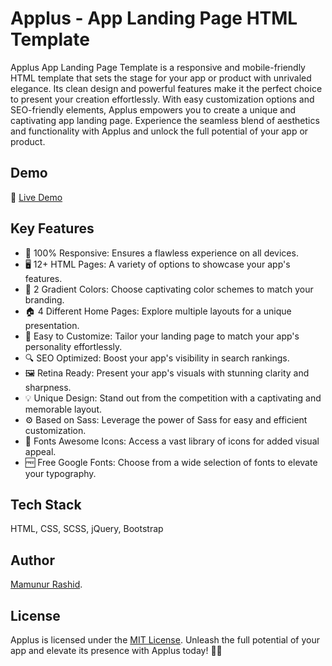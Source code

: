 # Applus - App Landing Page HTML Template

Applus App Landing Page Template is a responsive and mobile-friendly HTML template that sets the stage for your app or product with unrivaled elegance. Its clean design and powerful features make it the perfect choice to present your creation effortlessly. With easy customization options and SEO-friendly elements, Applus empowers you to create a unique and captivating app landing page. Experience the seamless blend of aesthetics and functionality with Applus and unlock the full potential of your app or product.

## Demo
🔗 [Live Demo](https://mamunverse.github.io/Applus-App-Landing-Page-HTML-Template)

## Key Features

- 📱 100% Responsive: Ensures a flawless experience on all devices.
- 🖥️ 12+ HTML Pages: A variety of options to showcase your app's features.
- 🌈 2 Gradient Colors: Choose captivating color schemes to match your branding.
- 🏠 4 Different Home Pages: Explore multiple layouts for a unique presentation.
- 🔧 Easy to Customize: Tailor your landing page to match your app's personality effortlessly.
- 🔍 SEO Optimized: Boost your app's visibility in search rankings.
- 🖼️ Retina Ready: Present your app's visuals with stunning clarity and sharpness.
- 💡 Unique Design: Stand out from the competition with a captivating and memorable layout.
- ⚙️ Based on Sass: Leverage the power of Sass for easy and efficient customization.
- 🎨 Fonts Awesome Icons: Access a vast library of icons for added visual appeal.
- 🆓 Free Google Fonts: Choose from a wide selection of fonts to elevate your typography.

## Tech Stack
HTML, CSS, SCSS, jQuery, Bootstrap

## Author
[Mamunur Rashid](https://mamunverse.com/).

## License
Applus is licensed under the [MIT License](https://choosealicense.com/licenses/mit/). Unleash the full potential of your app and elevate its presence with Applus today! 🚀✨

